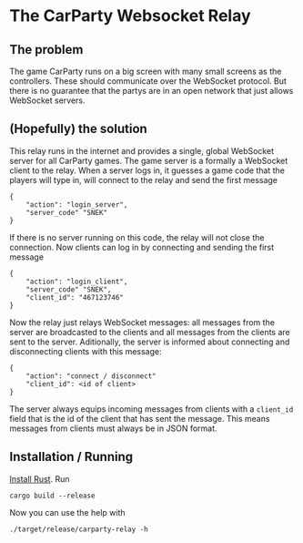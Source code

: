 # The CarParty Websocket Relay

## The problem
The game CarParty runs on a big screen with many small screens as the controllers. These should
communicate over the WebSocket protocol. But there is no guarantee that the partys are in an open
network that just allows WebSocket servers. 

## (Hopefully) the solution
This relay runs in the internet and provides a single, global WebSocket server for all CarParty
games. The game server is a formally a WebSocket client to the relay. When a server logs in, it
guesses a game code that the players will type in, will connect to the relay and send the first
message

	{
		"action": "login_server",
		"server_code" "SNEK"
	}

If there is no server running on this code, the relay will not close the connection. Now clients can
log in by connecting and sending the first message

	{
		"action": "login_client",
		"server_code" "SNEK",
		"client_id": "467123746"
	}

Now the relay just relays WebSocket messages: all messages from the server are broadcasted to the
clients and all messages from the clients are sent to the server. Aditionally, the server is
informed about connecting and disconnecting clients with this message:

	{
		"action": "connect / disconnect"
		"client_id": <id of client>
	}

The server always equips incoming messages from clients with a `client_id` field that is the id of
the client that has sent the message. This means messages from clients must always be in JSON
format.

## Installation / Running
[Install Rust](https://www.rust-lang.org/tools/install). Run
	
	cargo build --release

Now you can use the help with

	./target/release/carparty-relay -h
